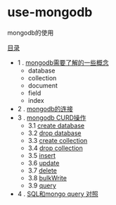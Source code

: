 # use-mongodb
mongodb的使用

 [目录](content/directory.md)
 
 -  1 . [mongodb需要了解的一些概念](content/1.md)
	- database
	- collection
	- document
	- field
	- index
- 2 . [mongodb的连接](content/1.md)
- 3 . [mongodb CURD操作](content/2.md) 
  - 3.1 [create database](content/2.md) 
  - 3.2 [drop database](content/2.md) 
  - 3.3 [create collection](content/2.md) 
  - 3.4 [drop collection](content/2.md) 
  - 3.5 [insert](content/2.md) 
  - 3.6 [update](content/2.md) 
  - 3.7 [delete](content/2.md) 
  - 3.8 [bulkWrite](content/2.md) 
  - 3.9 [query](content/3.md)
 - 4 . [SQL和mongo query 对照](content/4.md) 	 



